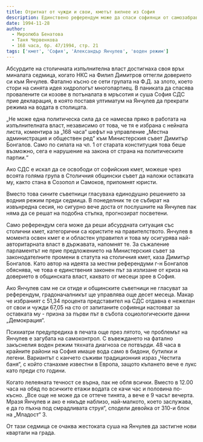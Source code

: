 ```yaml
---
title: Отритнат от чужди и свои, кметът вилнее из София
description: Единствено референдум може да спаси софиянци от самозабравилия се управник, коментират юристи на Министерския съвет
date: 1994-11-28
author:
  - Миролюба Бенатова
  - Таня Червенкова
  - 168 часа, бр. 47/1994, стр. 21
tags: ['кмет', 'София', 'Александър Янчулев', 'воден режим']
---
```


Абсурдите на столичната изпълнителна власт достигнаха своя връх миналата седмица, когато НКС на Филип Димитров оттегли доверието си към Янчулев. Фатално късно се сети групата на Ф.Д. за злото, което стори на синята идея хидрологът многопартиец. В паниката да спасява провалените си козове в потъналата в мръсотия и суша София СДС прие декларация, в която поставя ултиматум на Янчулев да прекрати режима на водата в столицата.

„Не може една политическа сила да се намесва пряко в работата на изпълнителната власт, независимо от това, че тя е избрана с нейната листа, коментира за „168 часа“ шефът на управление „Местна администрация и обществен ред“ към Министерския съвет Димитър Бонгалов. Само по силата на чл. 1 от старата конституция това беше възможно, сега е нарушение на закона от страна на политическите партии.“

Ако СДС е искал да се освободи от софийския кмет, можеше чрез всоята голяма група в Столичния общински съвет да наложи оставката му, както стана в Созопол и Самоков, припомнят юристи.

Вместо това сините съветници гласуваха единодушно решението за водния режим преди седмица. В понеделник те се събират на извънредна сесия, но сигурно вече доста от послушните на Янчулев пак няма да се решат на подобна стъпка, прогнозират посветени.

Само референдум сега може да реши абсурдната ситуация със столични кмет, категорични са юристите на правителството. Янчулев в момента освен кмет е и областен управител и това му осигурява най-авторитарната власт в държавата, напомнят те. За съжаление парламентът не прие предложението на Министерския съвет за законодателните промени в статута на столичния кмет, каза Димитър Бонгалов. Като автор на идеята за местни референдуми г-н Бонгалов обяснява, че това е единствения законен път за излизане от криза на доверието в общинската власт, каквато от месеци зрее в София.

Ако Янчулев сам не си отиде и общинските съветници не гласуват за референдум, градоначалникът ще управлява още десет месеца. Макар че избраният с 51,34 процента представител на СДС отдавна е нежелан от свои и чужди 67,05 на сто от запитаните софиянци настояват за оставката му - призна за първи път в събота социологическите данни „Демокрация“.

Психиатри предупредиха в печата още през лятото, че проблемът на Янчулев е загубата на самоконтрол. С въвеждането на фатално закъснелия воден режим тяхната диагноза се потвърди. 48 часа в крайните райони на София имаше вода само в бидони, бутилки и легени. Вариантът с канчето съживи традиционния израз „Честита баня“, с който станахме известни в Европа, защото къпането вече е лукс като преди сто години.

Когато лелеяната течност се върна, пак не обля всички. Вместо в 12.00 часа на обяд по всичките етажи водата се качи час и половина по-късно. „Все още не може да се оттече тинята, а вече е 9 часът вечерта. Мразя Янчулев и ако е някъде наблизо, най-малкото, което заслужава, е да го пъхна под смрадливата струя“, сподели девойка от 310-и блок на „Младост“ 3.

От тази седмица се очаква жестоката суша на Янчулев да застигне нови квартали на града.

